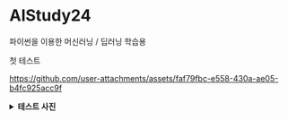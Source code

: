 # AIStudy24
파이썬을 이용한 머신러닝 / 딥러닝 학습용

첫 테스트



https://github.com/user-attachments/assets/faf79fbc-e558-430a-ae05-b4fc925acc9f




<details>
  <summary><strong>테스트 사진</strong></summary>
  
![fire1](https://github.com/user-attachments/assets/b9afffca-ebac-450d-8ec2-3a90cc0b2823)
![fire2](https://github.com/user-attachments/assets/b6f8dd81-ca37-4fd0-a946-c91370c78b92)
![fire3](https://github.com/user-attachments/assets/159dab40-a296-4054-9d7f-eac8a9dc2d2c)

</details>

